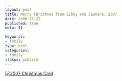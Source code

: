 ```yaml
--- 
layout: post
title: Merry Christmas from Libby and Jasmine, 2007
date: 2006-12-25
published: true
meta: {}

keywords: 
- family
type: post
categories: 
- family
status: publish
---
```



[![2007 Christmas Card](http://media.eick.us/2011/05/307252897_42523f95b4_m.jpg)](http://www.flickr.com/photos/19429588@N00/307252897/ "2007 Christmas Card")

